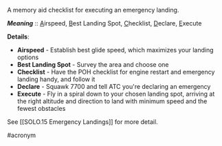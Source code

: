 A memory aid checklist for executing an emergency landing.

***Meaning*** :: <u>A</u>irspeed, <u>B</u>est Landing Spot, <u>C</u>hecklist, <u>D</u>eclare, <u>E</u>xecute

**Details**: 
- **Airspeed** - Establish best glide speed, which maximizes your landing options
- **Best Landing Spot** - Survey the area and choose one
- **Checklist** - Have the POH checklist for engine restart and emergency landing handy, and follow it
- **Declare** - Squawk 7700 and tell ATC you're declaring an emergency
- **Execute** - Fly in a spiral down to your chosen landing spot, arriving at the right altitude and direction to land with minimum speed and the fewest obstacles

See [[SOLO.15 Emergency Landings]] for more detail.

#acronym 